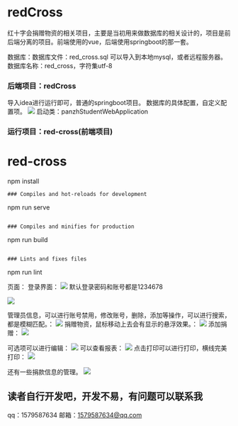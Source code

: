 # redCross
红十字会捐赠物资的相关项目，主要是当初用来做数据库的相关设计的，项目是前后端分离的项目。前端使用的vue，后端使用springboot的那一套。

数据库：数据库文件：red_cross.sql
可以导入到本地mysql，或者远程服务器。
数据库名称：red_cross，字符集utf-8

### 后端项目：redCross
导入idea进行运行即可，普通的springboot项目。
数据库的具体配置，自定义配置项。
![](README_md_files%5Cimage.png?v=1&type=image)
启动类：panzhStudentWebApplication


### 运行项目：red-cross(前端项目)
# red-cross
npm install
```
### Compiles and hot-reloads for development
```
npm run serve
```

### Compiles and minifies for production
```
npm run build
```

### Lints and fixes files
```
npm run lint

页面：
登录界面：
![](README_md_files%5Cimage%20%282%29.png?v=1&type=image)
默认登录密码和账号都是1234678

![](README_md_files%5Cimage%20%283%29.png?v=1&type=image)

管理员信息，可以进行账号禁用，修改账号，删除，添加等操作，可以进行搜索，都是模糊匹配。：
![](README_md_files%5Cimage%20%284%29.png?v=1&type=image)
捐赠物资，鼠标移动上去会有显示的悬浮效果。：
![](README_md_files%5Cimage%20%285%29.png?v=1&type=image)
添加捐赠：
![](README_md_files%5Cimage%20%286%29.png?v=1&type=image)

可选项可以进行编辑：
![](README_md_files%5Cimage%20%287%29.png?v=1&type=image)
可以查看报表：
![](README_md_files%5Cimage%20%288%29.png?v=1&type=image)
点击打印可以进行打印，横线完美打印：
![](README_md_files%5Cimage%20%289%29.png?v=1&type=image)

还有一些捐款信息的管理。
![](README_md_files%5Cimage%20%2810%29.png?v=1&type=image)

## 读者自行开发吧，开发不易，有问题可以联系我
qq：1579587634
邮箱：1579587634@qq.com

